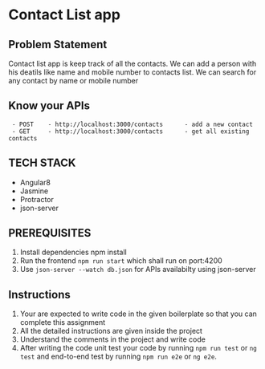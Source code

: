 # Contact List app

## Problem Statement

Contact list app is keep track of all the contacts. We can add a person with his deatils like name and mobile number to contacts list. We can search for any contact by name or mobile number

## Know your APIs
    
     - POST    - http://localhost:3000/contacts      - add a new contact
     - GET     - http://localhost:3000/contacts      - get all existing contacts 

## TECH STACK

- Angular8
- Jasmine
- Protractor
- json-server

## PREREQUISITES

  1. Install dependencies npm install
  2. Run the frontend `npm run start` which shall run on port:4200  
  3. Use `json-server --watch db.json` for APIs availabilty using json-server


## Instructions

1. Your are expected to write code in the given boilerplate so that you can complete this assignment
2. All the detailed instructions are given inside the project
3. Understand the comments in the project and write code
4. After writing the code unit test your code by running `npm run test` or `ng test` and end-to-end test by running `npm run e2e` or `ng e2e`.
